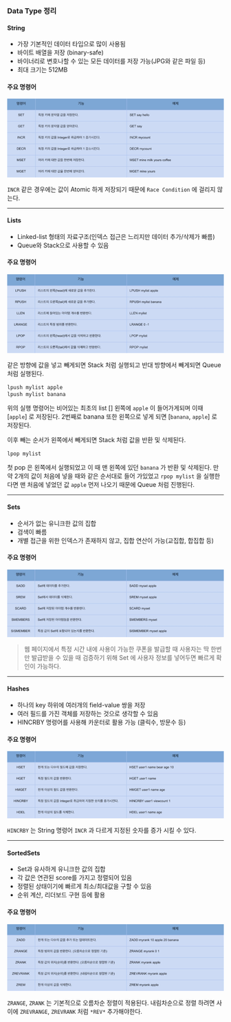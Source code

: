 ### Data Type 정리

#### String

- 가장 기본적인 데이터 타입으로 많이 사용됨
- 바이트 배열을 저장 (binary-safe)
- 바이너리로 변호나할 수 있는 모든 데이터를 저장 가능(JPG와 같은 파일 등)
- 최대 크기는 512MB

#### 주요 명령어

![Strings](./images/Strings.png)

`INCR` 같은 경우에는 값이 Atomic 하게 저장되기 때문에 `Race Condition` 에 걸리지 않는다.

---

#### Lists

- Linked-list 형태의 자료구조(인덱스 접근은 느리지만 데이터 추가/삭제가 빠름)
- Queue와 Stack으로 사용할 수 있음

#### 주요 명령어

![Lists](./images/Lists.png)

같은 방향에 값을 넣고 빼게되면 Stack 처럼 실행되고 반대 방향에서 빼게되면 Queue 처럼 실행된다.

```
lpush mylist apple
lpush mylist banana
```

위의 실행 명령어는 비어있는 최초의 list [] 왼쪽에 `apple` 이 들어가게되며 이때 [`apple`] 로 저장된다.
2번째로 banana 또한 왼쪽으로 넣게 되면 [`banana`, `apple`] 로 저장된다.

이후 빼는 순서가 왼쪽에서 빼게되면 Stack 처럼 값을 반환 및 삭제된다.

```
lpop mylist
```

첫 pop 은 왼쪽에서 실행되었고 이 때 맨 왼쪽에 있던 `banana` 가 반환 및 삭제된다.
만약 2개의 값이 처음에 넣을 때와 같은 순서대로 들어 가있었고 `rpop mylist` 을 실행한다면
맨 처음에 넣었던 값 `apple` 먼저 나오기 때문에 Queue 처럼 진행된다.

---

#### Sets

- 순서가 없는 유니크한 값의 집합
- 검색이 빠름
- 개별 접근을 위한 인덱스가 존재하지 않고, 집합 연산이 가능(교집합, 합집합 등)

#### 주요 명령어

![Sets](./images/Sets.png)

> 웹 페이지에서 특정 시간 내에 사용이 가능한 쿠폰을 발급할 때 사용자는 딱 한번만 발급받을 수 있을 때 검증하기 위해 Set 에 사용자 정보를 넣어두면
빠르게 확인이 가능하다.

---

#### Hashes

- 하나의 key 하위에 여러개의 field-value 쌍을 저장
- 여러 필드를 가진 객체를 저장하는 것으로 생각할 수 있음
- HINCRBY 명령어를 사용해 카운터로 활용 가능 (클릭수, 방문수 등)

#### 주요 명령어

![Hashes](./images/Hashes.png)

`HINCRBY` 는 String 명령어 `INCR` 과 다르게 지정된 숫자를 증가 시킬 수 있다.

---

#### SortedSets

- Set과 유사하게 유니크한 값의 집합
- 각 값은 연관된 score를 가지고 정렬되어 있음
- 정렬된 상태이기에 빠르게 최소/최대값을 구할 수 있음
- 순위 계산, 리더보드 구현 등에 활용

#### 주요 명령어

![SortedSets](./images/SortedSets.png)


`ZRANGE`, `ZRANK` 는 기본적으로 오름차순 정렬이 적용된다.
내림차순으로 정렬 하려면 사이에 `ZREVRANGE`, `ZREVRANK` 처럼 `*REV*` 추가해야한다.